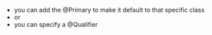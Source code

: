 - you can add the @Primary to make it default to that specific class
- or
- you can specify a @Qualifier
